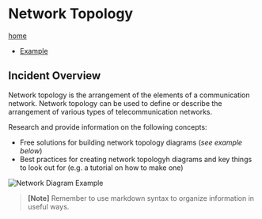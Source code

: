 # Network Topology

[home](../README.md)
- [Example](#Example)

## Incident Overview  

Network topology is the arrangement of the elements of a communication network. Network topology can be used to define or describe the arrangement of various types of telecommunication networks.   

Research and provide information on the following concepts:  

- Free solutions for building network topology diagrams (*see example below*)
- Best practices for creating network topologyh diagrams and key things to look out for (e.g. a tutorial on how to make one)

![Network Diagram Example](https://i.gyazo.com/7e25605997e1c333a5feca6b3aefe165.png)

>**[Note]** Remember to use markdown syntax to organize information in useful ways.
